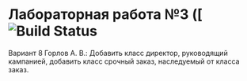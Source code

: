 # Лабораторная работа №3 ([![Build Status](https://travis-ci.org/Cemiroling/laba3.svg?branch=master](https://travis-ci.org/Cemiroling/laba3))
Вариант 8 Горлов А. В.: Добавить класс директор, руководящий кампанией, добавить класс срочный заказ, наследуемый от класса заказ.
